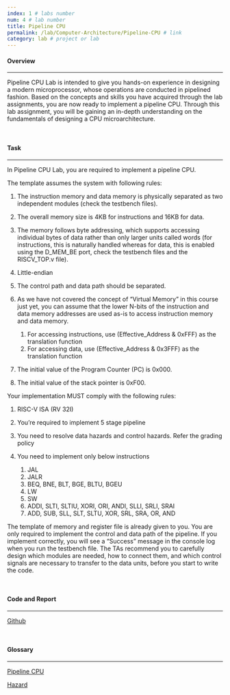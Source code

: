 ```yaml
---
index: 1 # labs number
num: 4 # lab number
title: Pipeline CPU
permalink: /lab/Computer-Architecture/Pipeline-CPU # link
category: lab # project or lab
---
```


#### **Overview**

---

Pipeline CPU Lab is intended to give you hands-on experience in designing a modern microprocessor, whose operations are conducted in pipelined fashion. Based on the concepts and skills you have acquired through the lab assignments, you are now ready to implement a pipeline CPU. Through this lab assignment, you will be gaining an in-depth understanding on the fundamentals of designing a CPU microarchitecture.

<br>

#### **Task**

---

In Pipeline CPU Lab, you are required to implement a pipeline CPU.

The template assumes the system with following rules:

1. The instruction memory and data memory is physically separated as two independent modules (check the testbench files).

2. The overall memory size is 4KB for instructions and 16KB for data.

3. The memory follows byte addressing, which supports accessing individual bytes of data rather than only larger units called words (for instructions, this is naturally handled whereas for data, this is enabled using the D_MEM_BE port, check the testbench files and the RISCV_TOP.v file).

4. Little-endian

5. The control path and data path should be separated.

6. As we have not covered the concept of “Virtual Memory” in this course just yet, you can assume that the lower N-bits of the instruction and data memory addresses are used as-is to access instruction memory and data memory.

   1. For accessing instructions, use (Effective_Address & 0xFFF) as the translation
      function
   2. For accessing data, use (Effective_Address & 0x3FFF) as the translation function

7. The initial value of the Program Counter (PC) is 0x000.

8. The initial value of the stack pointer is 0xF00.

Your implementation MUST comply with the following rules:

1. RISC-V ISA (RV 32I)

2. You’re required to implement 5 stage pipeline

3. You need to resolve data hazards and control hazards.
   Refer the grading policy

4. You need to implement only below instructions
   1. JAL
   2. JALR
   3. BEQ, BNE, BLT, BGE, BLTU, BGEU
   4. LW
   5. SW
   6. ADDI, SLTI, SLTIU, XORI, ORI, ANDI, SLLI, SRLI, SRAI
   7. ADD, SUB, SLL, SLT, SLTU, XOR, SRL, SRA, OR, AND

The template of memory and register file is already given to you. You are only required to implement the control and data path of the pipeline. If you implement correctly, you will see a “Success” message in the console log when you run the testbench file. The TAs recommend you to carefully design which modules are needed, how to connect them, and which control signals are necessary to transfer to the data units, before you start to write the code.

<br>

#### **Code and Report**

---

[Github](https://github.com/Heejinee3/Computer-Architecture/tree/master/Pipeline%20CPU)

<br>

#### **Glossary**

---

[Pipeline CPU](https://velog.io/@chunjakim/Pipeline-CPU)

[Hazard](https://velog.io/@chunjakim/Hazard)
